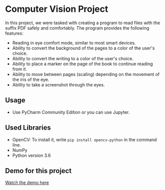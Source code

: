 # Computer Vision Project

In this project, we were tasked with creating a program to read files with the suffix PDF safely and comfortably. The program provides the following features:

- Reading in eye comfort mode, similar to most smart devices.
- Ability to convert the background of the pages to a color of the user's choice.
- Ability to convert the writing to a color of the user's choice.
- Ability to place a marker on the page of the book to continue reading from it.
- Ability to move between pages (scaling) depending on the movement of the iris of the eye.
- Ability to take a screenshot through the eyes.

## Usage

- Use PyCharm Community Edition or you can use Jupyter.
  
## Used Libraries

- OpenCV: To install it, write `pip install opencv-python` in the command line.
- NumPy
- Python version 3.6

## Demo for this project

[Watch the demo here](https://user-images.githubusercontent.com/61944554/187795720-6369a78c-dfb0-4380-bbf8-cf1c0d22085a.mp4)
